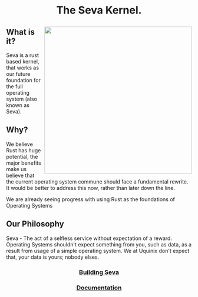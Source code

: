 # <p align="center">The Seva Kernel.</p>

<img align="right" width="400" height="400" src="https://github.com/JackGannonUK/seva/blob/main/imgs/seva.svg">

## **What is it?**

Seva is a rust based kernel, that works as our future foundation for the full operating system (also known as Seva).

## **Why?**

We believe Rust has huge potential, the major benefits make us believe that the current operating
system commune should face a fundamental rewrite. It would be better to address this now, rather than later down the line.

We are already seeing progress with using Rust as the foundations of Operating Systems

## **Our Philosophy**

Seva - The act of a selfless service without expectation of a reward. Operating Systems shouldn't expect something from you, such as data, as a result from usage of a simple operating system. We at Uquinix don't expect that, your data is yours; nobody elses.

### <p align="center"><a href="https://github.com/JackGannonUK/Seva/blob/main/building-seva.md">Building Seva</a></p>

### <p align="center"><a href="https://github.com/JackGannonUK/Seva/blob/main/documentation.md">Documentation</a></p>
